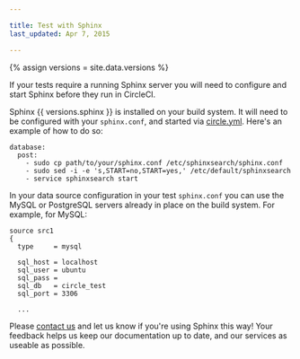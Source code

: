 ```yaml
---

title: Test with Sphinx
last_updated: Apr 7, 2015

---
```

{% assign versions = site.data.versions %}

If your tests require a running Sphinx server you will need to configure and
start Sphinx before they run in CircleCI.

Sphinx {{ versions.sphinx }} is installed on your build system. It will need
to be configured with your `sphinx.conf`, and started via
[circle.yml](/docs/configuration).  Here's an example of how to do so:

```
database:
  post:
    - sudo cp path/to/your/sphinx.conf /etc/sphinxsearch/sphinx.conf
    - sudo sed -i -e 's,START=no,START=yes,' /etc/default/sphinxsearch
    - service sphinxsearch start
```

In your data source configuration in your test `sphinx.conf` you can use the
MySQL or PostgreSQL servers already in place on the build system. For example,
for MySQL:

```
source src1
{
  type     = mysql

  sql_host = localhost
  sql_user = ubuntu
  sql_pass =
  sql_db   = circle_test
  sql_port = 3306

  ...
```

Please [contact us](mailto:sayhi@circleci.com) and let us know if you're using
Sphinx this way! Your feedback helps us keep our documentation up to date, and
our services as useable as possible.
